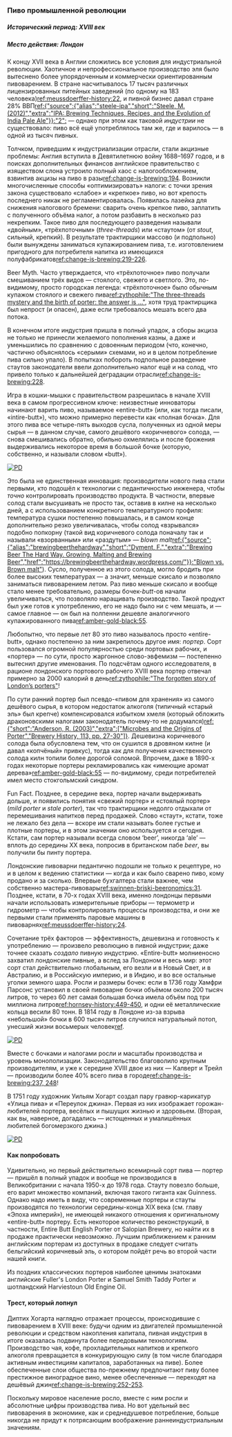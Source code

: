 ### Пиво промышленной революции
##### Исторический период: XVIII век
##### Место действия: Лондон

К концу XVII века в Англии сложились все условия для индустриальной революции. Хаотичное и непрофессиональное производство эля было вытеснено более упорядоченным и коммерчески ориентированным пивоварением. В стране насчитывалось 17 тысяч различных лицензированных питейных заведений (по одному на 183 человека)[ref:meussdoerffer-history:22](), и пивной бизнес давал стране 28% ВВП[ref:{"source":{"alias":"steele-ipa","short":"Steele, M. (2012)","extra":"IPA: Brewing Techniques, Recipes, and the Evolution of India Pale Ale"}}:"2":]() — однако при этом как таковой *индустрии* не существовало: пиво всё ещё употреблялось там же, где и варилось — в одной из тысяч пивных.

Толчком, приведшим к индустриализации отрасли, стали акцизные проблемы: Англия вступила в Девятилетнюю войну 1688–1697 годов, и в поисках дополнительных финансов английское правительство с изяществом слона устроило полный хаос с налогообложением, взвинтив акцизы на пиво в разы[ref:change-is-brewing:194](). Возникли многочисленные способы «оптимизировать» налоги: с точки зрения закона существовало «слабое» и «крепкое» пиво, но вот крепость последнего никак не регламентировалась. Появилась лазейка для снижения налогового бремени: сварить очень крепкое пиво, заплатить с полученного объёма налог, а потом разбавить в несколько раз некрепким. Такое пиво для последующего разведения называли «двойным», «трёхпоточным» (*three-threads*) или «стаутом» (от *stout*, сильный, крепкий). В результате трактирщики массово (и подпольно) были вынуждены заниматься купажированием пива, т.е. изготовлением пригодного для потребителя напитка из имеющихся полуфабрикатов[ref:change-is-brewing:219-226]().

Beer Myth. Часто утверждается, что «трёхпоточное» пиво получали смешиванием трёх видов — стоялого, свежего и светлого. Это, по-видимому, просто городская легенда: «трёхпоточное» было обычным купажом стоялого и свежего пива[ref:zythophile:"The three-threads mystery and the birth of porter: the answer is …"](https://zythophile.co.uk/2015/06/05/the-three-threads-mystery-and-the-birth-of-porter-the-answer-is/), хотя труд трактирщика был непрост (и опасен), даже если требовалось мешать всего два потока.

В конечном итоге индустрия пришла в полный упадок, а сборы акциза не только не принесли желаемого пополнения казны, а даже и уменьшились по сравнению с довоенным периодом (что, конечно, частично объяснялось «серыми» схемами, но и в целом потребление пива сильно упало). В попытках побороть подпольное разведение стаутов законодатели ввели дополнительно налог ещё и на солод, что привело только к дальнейшей деградации отрасли[ref:change-is-brewing:228]().

Игра в кошки-мышки с правительством разрешилась в начале XVIII века в самом прогрессивном ключе: неизвестные инноваторы начинают варить пиво, называемое «entire-butt» (или, как тогда писали, «intire-butt»), что можно примерно перевести как «полная бочка». Для этого пива все четыре-пять выходов сусла, полученных из одной меры сырья — в данном случае, самого дешёвого «коричневого» солода, — снова смешивались обратно, обильно охмелялись и после брожения выдерживались некоторое время в большой бочке (которую, собственно, и называли словом «butt»).

[![PD](/img/intire-butt.png "Пол Сэндби, «Лагерь в Гайд-парке», 1781. Знак гласит: ‘Pooles / пиво Intire Butt / качественный эль и янтарное’")](https://www.loc.gov/resource/cph.3a12532/)

Это была не единственная инновация: производители нового пива стали первыми, кто подошёл к технологии с педантичностью инженера, чтобы *точно* контролировать производство продукта. В частности, впервые солод стали высушивать не просто так, оставив в килне на несколько дней, а с использованием конкретного температурного профиля: температура сушки постепенно повышалась, и в самом конце дополнительно резко увеличивалась, чтобы солод «взрывался» подобно попкорну (такой вид коричневого солода поначалу так и называли «взорванным» или «раздутым» — *blown malt*[ref:{"source":{"alias":"brewingbeerthehardway","short":"Dyment, F.","extra":"Brewing Beer The Hard Way. Growing, Malting and Brewing Beer","href":"https://brewingbeerthehardway.wordpress.com/"}}:"Blown vs. Brown malt"](https://brewingbeerthehardway.wordpress.com/2017/12/27/blown-vs-brown-malt/)). Сусло, полученное из этого солода, могло бродить при более высоких температурах — а значит, меньше скисало и позволяло заниматься пивоварением летом. Раз пиво меньше скисало и вообще стало менее требовательно, размеры бочек-*butt*-ов начали увеличиваться, что позволяло наращивать производство. Такой продукт был уже готов к употреблению, его не надо было ни с чем мешать, и — самое главное — он был на полпенни дешевле аналогичного купажированного пива[ref:amber-gold-black:55]().

Любопытно, что первые лет 80 это пиво называлось просто «entire-butt», однако постепенно за ним закрепилось другое имя: *портер*. Сорт пользовался огромной популярностью среди портовых рабочих, и «портер» — по сути, просто жаргонное слово-эвфемизм — постепенно вытеснил другие именования. По подсчётам одного исследователя, в рационе лондонского портового рабочего XVIII века портер отвечал примерно за 2000 калорий в день[ref:zythophile:"The forgotten story of London’s porters"](http://zythophile.co.uk/2007/11/02/the-forgotten-story-of-londons-porters/)!

По сути ранний портер был псевдо-«пивом для хранения» из самого дешёвого сырья, в котором недостаток алкоголя (типичный «старый эль» был крепче) компенсировался избытком хмеля (который обложить драконовскими налогами законодатель почему-то не додумался)[ref:{"short":"Anderson, R. (2003)","extra":["Microbes and the Origins of Porter","Brewery History, 113, pp. 27-30"]}](http://www.breweryhistory.com/journal/archive/113/bh-113-027.html). Дешевизна коричневого солода была обусловлена тем, что он сушился в дровяном килне (и давал «копчёный» привкус), тогда как для получения качественного солода килн топили более дорогой соломой. Впрочем, даже в 1890-х годах некоторые портеры рекламировались как «имеющие аромат дерева»[ref:amber-gold-black:55]() — по-видимому, среди потребителей имел место стокгольмский синдром.

Fun Fact. Позднее, в середине века, портер начали выдерживать дольше, и появились понятия «свежий портер» и «стоялый портер» (*mild porter* и *stale porter*), так что трактирщики недолго отдыхали от перемешивания напитков перед продажей. Слово «стаут», кстати, тоже не лежало без дела — вскоре им стали называть более густые и плотные портеры, и в этом значении оно используется и сегодня. Кстати, сам портер называли всегда словом ‘beer’, никогда ‘ale’ — вплоть до середины XX века, попросив в британском пабе *beer*, вы получили бы пинту портера. 

Лондонские пивоварни педантично подошли не только к рецептуре, но и в целом к ведению статистики — когда и как было сварено пиво, кому продано и за сколько. Впервые бухгалтера стали важнее, чем собственно мастера-пивовары[ref:swinnen-briski-beeronomics:31](). Позднее, кстати, в 70-х годах XVIII века, именно лондонцы первыми начали использовать измерительные приборы — термометр и гидрометр — чтобы контролировать процессы производства, и они же первыми стали применять паровые машины в пивоварнях[ref:meussdoerffer-history:24]().

Сочетание трёх факторов — эффективность, дешевизна и готовность к употреблению — произвело революцию в пивной индустрии; даже точнее сказать *создало* пивную индустрию. «Entire-butt» молниеносно захватил лондонские пивные, а вслед за Лондоном и весь мир: этот сорт стал действительно глобальным, его везли и в Новый Свет, и в Австралию, и в Российскую империю, и в Индию, и во все остальные уголки земного шара. Росли и размеры бочек: если в 1736 году Хамфри Парсонс установил в своей пивоварне бочки объёмом около 200 тысяч литров, то через 60 лет самая большая бочка имела объём под три миллиона литров[ref:hornsey-history:449-450](), и одни её металлические кольца весили 80 тонн. В 1814 году в Лондоне из-за взрыва «небольшой» бочки в 600 тысяч литров случился натуральный потоп, унесший жизни восьмерых человек[ref](https://en.wikipedia.org/wiki/London_Beer_Flood).

[![PD](/img/dore-great-vats.jpg "Гюстав Доре, Бланшар Жеррольд, ‘Лондон, путешествие. Глава XVI, Солодовый город. Огромные бочки.’, 1873")]()

Вместе с бочками и налогами росли и масштабы производства и уровень монополизации. Законодательство благоволило крупным производителям, и уже к середине XVIII двое из них — Калверт и Трейл — производили более 40% всего пива в городе[ref:change-is-brewing:237, 248]()!

В 1751 году художник Уильям Хогарт создал пару гравюр-карикатур «Улица пива» и «Переулок джина». Первая из них изображает горожан-любителей портера, весёлых и пышущих жизнью и здоровьем. (Вторая, как вы, наверное, догадались — истощенных и умалишённых любителей богомерзкого джина.)

[![PD](/img/beer-street.jpg "Уильям Хогарт. Улица пива и переулок джина. 1751 г.")]()

#### Как попробовать

Удивительно, но первый действительно всемирный сорт пива — портер — пришёл в полный упадок и вообще не производился в Великобритании с начала 1950-х до 1978 года. Стауту повезло больше, его варит множество компаний, включая такого гиганта как Guinness. Однако надо иметь в виду, что современные портеры и стауты производятся по технологии середины-конца XIX века (см. главу «Эпоха империй»), не имеющей никакого отношения к оригинальному «entire-butt» портеру. Есть некоторое количество реконструкций, в частности, Entire Butt English Porter от Salopian Brewery, но найти их в продаже практически невозможно. Лучшим приближением к ранним английским портерам из доступных в продаже следует считать бельгийский коричневый эль, о котором пойдёт речь во второй части нашей книги.

Из поздних классических портеров наиболее ценимы знатоками английские Fuller's London Porter и Samuel Smith Taddy Porter и шотландский Harviestoun Old Engine Oil.

#### Трест, который лопнул

Диптих Хогарта наглядно отражает процессы, происходившие с пивоварением в XVIII веке: будучи одним из двигателей промышленной революции и средством накопления капитала, пивная индустрия в итоге оказалась подвинута более передовыми технологиям. Производство чая, кофе, прохладительных напитков и крепкого алкоголя превращается в конкурирующую силу (в том числе благодаря активным инвестициям капиталов, заработанных на пиве). Более обеспеченные слои общества по-прежнему предпочитают пиву более престижное виноградное вино, менее обеспеченные — переходят на дешёвый джин[ref:change-is-brewing:252-253]().

Поскольку мировое население росло, вместе с ним росли и абсолютные цифры производства пива. Но вот удельный вес пивоварения в экономике, как и среднедушевое потребление, больше никогда не придут к потрясающим воображение раннеиндустриальным значениям.